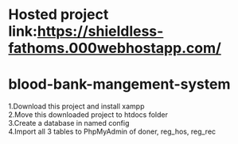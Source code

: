 # Hosted project link:https://shieldless-fathoms.000webhostapp.com/  
# blood-bank-mangement-system
1.Download this project and install xampp  
2.Move this downloaded project to htdocs folder  
3.Create a database in named config  
4.Import all 3 tables to PhpMyAdmin of doner, reg_hos, reg_rec
